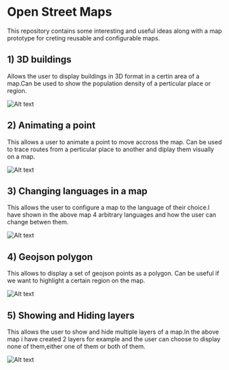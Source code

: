 # Open Street Maps
This repository contains some interesting and useful ideas along with a map prototype for creting reusable and configurable maps.

## 1) 3D buildings
  Allows the user to display buildings in 3D format in a certin area of a map.Can be used to show the population density of a    perticular place or region.
  
  ![Alt text](https://github.com/ananyaarun/OSM-5/blob/master/1.png?raw=true "Optional Title")
  
  
## 2) Animating a point
  This allows a user to animate a point to move accross the map. Can be used to trace routes from a perticular place to another and diplay them visually on a map.
  
  
  ![Alt text](https://github.com/ananyaarun/OSM-5/blob/master/2.png?raw=true "Optional Title")
  
  
## 3) Changing languages in a map
   This allows the user to configure a map to the language of their choice.I have shown in the above map 4 arbitrary languages and how the user can change betwen them.
   
   
  ![Alt text](https://github.com/ananyaarun/OSM-5/blob/master/3.png?raw=true "Optional Title")
  
   
## 4) Geojson polygon
   This allows to display a set of geojson points as a polygon. Can be useful if we want to highlight a certain region on the map.
   
   
  ![Alt text](https://github.com/ananyaarun/OSM-5/blob/master/4.png?raw=true "Optional Title")
  
   
## 5) Showing and Hiding layers
   This allows the user to show and hide multiple layers of a map.In the above map i have created 2 layers for example and the user can choose to display none of them,either one of them or both of them.
   
   
  ![Alt text](https://github.com/ananyaarun/OSM-5/blob/master/5.png?raw=true "Optional Title")
  
